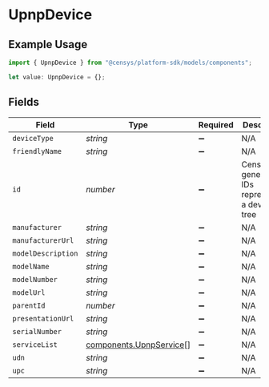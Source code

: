 # UpnpDevice

## Example Usage

```typescript
import { UpnpDevice } from "@censys/platform-sdk/models/components";

let value: UpnpDevice = {};
```

## Fields

| Field                                                              | Type                                                               | Required                                                           | Description                                                        |
| ------------------------------------------------------------------ | ------------------------------------------------------------------ | ------------------------------------------------------------------ | ------------------------------------------------------------------ |
| `deviceType`                                                       | *string*                                                           | :heavy_minus_sign:                                                 | N/A                                                                |
| `friendlyName`                                                     | *string*                                                           | :heavy_minus_sign:                                                 | N/A                                                                |
| `id`                                                               | *number*                                                           | :heavy_minus_sign:                                                 | Censys-generated IDs representing a device tree                    |
| `manufacturer`                                                     | *string*                                                           | :heavy_minus_sign:                                                 | N/A                                                                |
| `manufacturerUrl`                                                  | *string*                                                           | :heavy_minus_sign:                                                 | N/A                                                                |
| `modelDescription`                                                 | *string*                                                           | :heavy_minus_sign:                                                 | N/A                                                                |
| `modelName`                                                        | *string*                                                           | :heavy_minus_sign:                                                 | N/A                                                                |
| `modelNumber`                                                      | *string*                                                           | :heavy_minus_sign:                                                 | N/A                                                                |
| `modelUrl`                                                         | *string*                                                           | :heavy_minus_sign:                                                 | N/A                                                                |
| `parentId`                                                         | *number*                                                           | :heavy_minus_sign:                                                 | N/A                                                                |
| `presentationUrl`                                                  | *string*                                                           | :heavy_minus_sign:                                                 | N/A                                                                |
| `serialNumber`                                                     | *string*                                                           | :heavy_minus_sign:                                                 | N/A                                                                |
| `serviceList`                                                      | [components.UpnpService](../../models/components/upnpservice.md)[] | :heavy_minus_sign:                                                 | N/A                                                                |
| `udn`                                                              | *string*                                                           | :heavy_minus_sign:                                                 | N/A                                                                |
| `upc`                                                              | *string*                                                           | :heavy_minus_sign:                                                 | N/A                                                                |